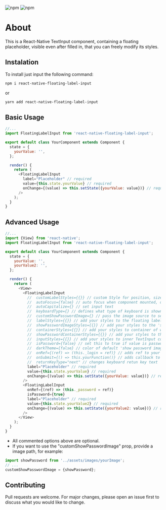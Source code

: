 ![npm](https://img.shields.io/npm/v/react-native?color=%232fa90f&label=react-native&style=plastic)
![npm](https://img.shields.io/npm/dm/react-native-floating-label-input?style=plastic)

# About

This is a React-Native TextInput component, containing a floating placeholder, visible even after filled in, that you can freely modify its styles.

## Instalation

To install just input the following command:

```bash
npm i react-native-floating-label-input
```

or

```bash
yarn add react-native-floating-label-input
```

## Basic Usage

```javascript
//...
import FloatingLabelInput from 'react-native-floating-label-input';

export default class YourComponent extends Component {
  state = {
    yourValue: '',
  };

  render() {
    return (
      <FloatingLabelInput
        label="Placeholder" // required
        value={this.state.yourValue} // required
        onChange={(value) => this.setState({yourValue: value})} // required
      />
    );
  }
}
```

## Advanced Usage

```javascript
//...
import {View} from 'react-native';
import FloatingLabelInput from 'react-native-floating-label-input';

export default class YourComponent extends Component {
  state = {
    yourValue: '',
    yourValue2: '',
  };

  render() {
    return (
      <View>
        <FloatingLabelInput
          //  customLabelStyles={{}} // custom Style for position, size and color for label, when it's focused or blurred
          //  autoFocus={false} // auto focus when component mounted, default false
          //  autoCapitalize={} // set input text
          //  keyboardType={} // defines what type of keyboard is shown
          //  customShowPasswordImage={} // pass the image source to set your custom image
          //  labelStyles={{}} // add your styles to the floating label component
          //  showPasswordImageStyles={{}} // add your styles to the 'show password image' component
          //  containerStyles={{}} // add your styles to container of whole component
          //  showPasswordContainerStyles={{}} // add your styles to the 'show password container' component
          //  inputStyles={{}} // add your styles to inner TextInput component
          //  isPassword={false} // set this to true if value is password, default false
          //  darkTheme={false} // color of default 'show password image', default false
          //  onRef={(ref) => (this._login = ref)} // adds ref to your custom component
          //  onSubmit={() => this.yourFunction()} // adds callback to submit
          //  returnKeyType="next" // changes keyboard retun key text
          label="Placeholder" // required
          value={this.state.yourValue} // required
          onChange={(value) => this.setState({yourValue: value})} // required
        />
        <FloatingLabelInput
          onRef={(ref) => (this._password = ref)}
          isPassword={true}
          label="Placeholder" // required
          value={this.state.yourValue2} // required
          onChange={(value) => this.setState({yourValue2: value})} // required
        />
      </View>
    );
  }
}
```

- All commented options above are optional.
- If you want to use the "customShowPasswordImage" prop, provide a image path, for example:

```javascript
import showPassword from '../assets/images/yourImage';
// ...
customShowPasswordImage = {showPassword};
```

## Contributing

Pull requests are welcome. For major changes, please open an issue first to discuss what you would like to change.
